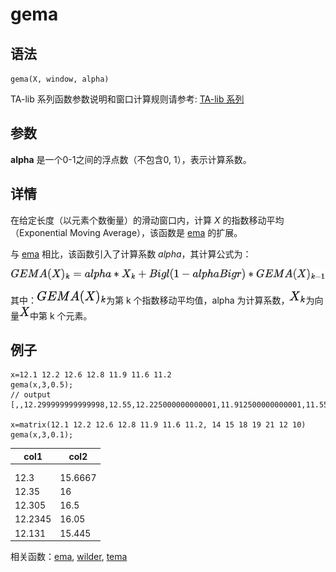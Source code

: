 # gema

## 语法

`gema(X, window, alpha)`

TA-lib 系列函数参数说明和窗口计算规则请参考: [TA-lib 系列](../themes/TAlib.md)

## 参数

**alpha** 是一个0-1之间的浮点数（不包含0, 1），表示计算系数。

## 详情

在给定长度（以元素个数衡量）的滑动窗口内，计算 *X* 的指数移动平均（Exponential Moving Average），该函数是 [ema](../e/ema.md) 的扩展。

与 [ema](../e/ema.md) 相比，该函数引入了计算系数
*alpha*，其计算公式为：

![gema](../../images/gema.png)

其中：![gemak](../../images/gema_k.png)为第 k
个指数移动平均值，alpha 为计算系数，![xk](../../images/xk.png)为向量![x](../../images/x.png)中第 k 个元素。

## 例子

```
x=12.1 12.2 12.6 12.8 11.9 11.6 11.2
gema(x,3,0.5);
// output
[,,12.299999999999998,12.55,12.225000000000001,11.912500000000001,11.55625]

x=matrix(12.1 12.2 12.6 12.8 11.9 11.6 11.2, 14 15 18 19 21 12 10)
gema(x,3,0.1);
```

| col1 | col2 |
| --- | --- |
|  |  |
|  |  |
| 12.3 | 15.6667 |
| 12.35 | 16 |
| 12.305 | 16.5 |
| 12.2345 | 16.05 |
| 12.131 | 15.445 |

相关函数：[ema](../e/ema.md), [wilder](../w/wilder.md), [tema](../t/tema.md)

